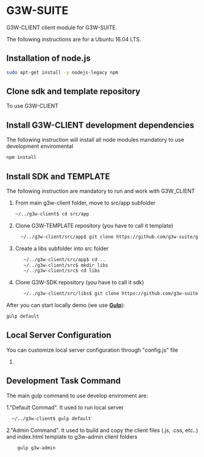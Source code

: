 # G3W-SUITE

G3W-CLIENT client module for G3W-SUITE.

The following instructions are for a Ubuntu 16.04 LTS.

## Installation of node.js 

```bash
sudo apt-get install -y nodejs-legacy npm
```

## Clone sdk and template repository

To use G3W-CLIENT 

## Install G3W-CLIENT development dependencies

The following instruction will install all node modules mandatory to use development enviromental 

```bash
npm install
```
## Install SDK and TEMPLATE

The following instruction are mandatory to run and work with G3W_CLIENT

1) From main g3w-client folder, move to src/app subfolder
   ```bash
   ~/../g3w-client$ cd src/app
   ```
2) Clone G3W-TEMPLATE repository (you have to call it template)
    ```bash
      ~/../g3w-client/src/app$ git clone https://github.com/g3w-suite/g3w-client-template-lte.git template
      ```   
3) Create a libs subfolder into src folder
   ```bash
      ~/../g3w-client/src/app$ cd ..
      ~/../g3w-client/src$ mkdir libs
      ~/../g3w-client/src$ cd libs
    ```
4) Clone G3W-SDK repository (you have to call it sdk)

    ```bash
       ~/../g3w-client/src/libs$ git clone https://github.com/g3w-suite/g3w-client-sdk.git sdk
     ```

After you can start locally demo (we use [**Gulp**](https://gulpjs.com/)):

```bash
gulp default
```

## Local Server Configuration

You can customize local server configuration through "config.js" file

1) 

## Development Task Command

The main gulp command to use develop enviroment are:

1."Default Commad". It used to run local server
 
  ```bash
    ~/../g3w-client$ gulp default
  ``` 
2."Admin Command". It used to build and copy the client files (.js, .css, etc..) and index.html template to g3w-admin client folders
  
  ```bash
      gulp g3w-admin
   ```

